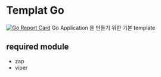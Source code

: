# Templat Go

[![Go Report Card](https://goreportcard.com/badge/github.com/deuxksy/template-go-application)](https://goreportcard.com/report/github.com/deuxksy/template-go-application) Go Application 을 만들기 위한 기본 template

## required module

- zap
- viper
